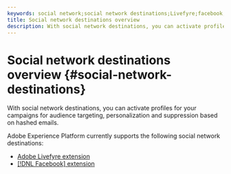 ```yaml
---
keywords: social network;social network destinations;Livefyre;facebook;Facebook
title: Social network destinations overview
description: With social network destinations, you can activate profiles for your campaigns for audience targeting, personalization and suppression based on hashed emails.
---
```


# Social network destinations overview {#social-network-destinations}

With social network destinations, you can activate profiles for your campaigns for audience targeting, personalization and suppression based on hashed emails.

Adobe Experience Platform currently supports the following social network destinations:

- [Adobe Livefyre extension](./adobe-livefyre.md)
- [[!DNL Facebook] extension](./facebook.md)